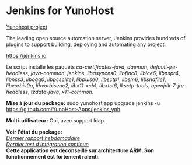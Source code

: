 Jenkins for YunoHost
==================

[Yunohost project](https://yunohost.org/#/)

The leading open source automation server, Jenkins provides hundreds of plugins to support building, deploying and automating any project.

https://jenkins.io

Le script installe les paquets *ca-certificates-java*, *daemon*, *default-jre-headless*, *java-common*, *jenkins*, *libasyncns0*, *libflac8*, *libice6*, *libnspr4*, *libnss3*, *libogg0*, *libpcsclite1*, *libpulse0*, *libsctp1*, *libsm6*, *libsndfile1*, *libvorbis0a*, *libvorbisenc2*, *libx11-xcb1*, *libxtst6*, *lksctp-tools*, *openjdk-7-jre-headless*, *tzdata-java*, *x11-common*.

**Mise à jour du package:**
sudo yunohost app upgrade jenkins -u https://github.com/YunoHost-Apps/jenkins_ynh

**Multi-utilisateur:** Oui, avec support ldap.

**Voir l'état du package:**  
*[Dernier rapport hebdomadaire](https://forum.yunohost.org/t/rapport-hebdomadaire-dintegration-continue/2297)*  
*[Dernier test d'intégration continue](https://ci-apps.yunohost.org/jenkins/job/jenkins%20%28Community%29/lastBuild/consoleFull)*  
**Cette application est déconseillé sur architecture ARM. Son fonctionnement est fortement ralenti.**
